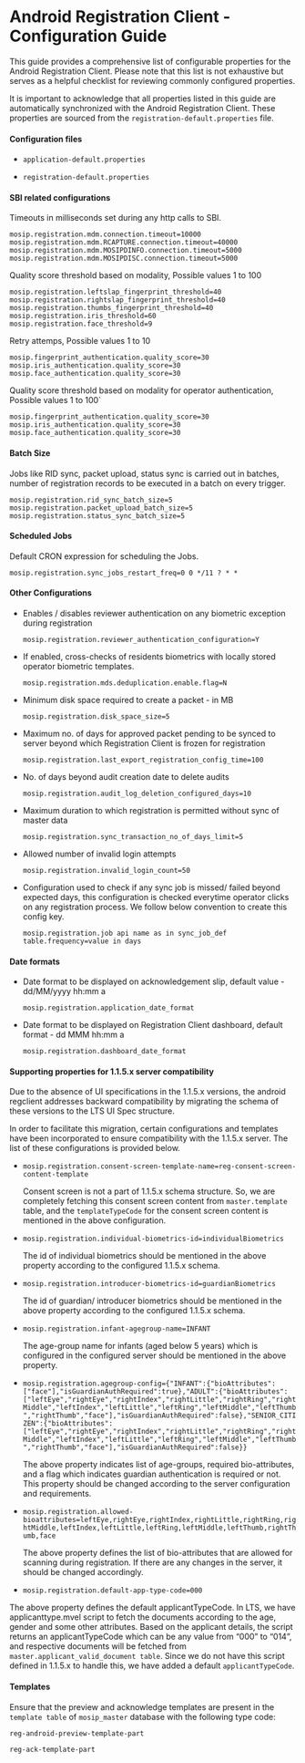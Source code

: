 # Android Registration Client - Configuration Guide

This guide provides a comprehensive list of configurable properties for the Android Registration Client. Please note that this list is not exhaustive but serves as a helpful checklist for reviewing commonly configured properties.

It is important to acknowledge that all properties listed in this guide are automatically synchronized with the Android Registration Client. These properties are sourced from the `registration-default.properties` file.


#### Configuration files

* `application-default.properties`

* `registration-default.properties`

#### SBI related configurations

Timeouts in milliseconds set during any http calls to SBI.

```
mosip.registration.mdm.connection.timeout=10000
mosip.registration.mdm.RCAPTURE.connection.timeout=40000
mosip.registration.mdm.MOSIPDINFO.connection.timeout=5000
mosip.registration.mdm.MOSIPDISC.connection.timeout=5000
```

Quality score threshold based on modality, Possible values 1 to 100

```
mosip.registration.leftslap_fingerprint_threshold=40
mosip.registration.rightslap_fingerprint_threshold=40
mosip.registration.thumbs_fingerprint_threshold=40
mosip.registration.iris_threshold=60
mosip.registration.face_threshold=9
```

Retry attemps, Possible values 1 to 10

```
mosip.fingerprint_authentication.quality_score=30
mosip.iris_authentication.quality_score=30
mosip.face_authentication.quality_score=30
```

Quality score threshold based on modality for operator authentication, Possible values 1 to 100`

```
mosip.fingerprint_authentication.quality_score=30
mosip.iris_authentication.quality_score=30
mosip.face_authentication.quality_score=30 
```
 
#### Batch Size

Jobs like RID sync, packet upload, status sync is carried out in batches, number of registration records to be executed in a batch on every trigger.

```
mosip.registration.rid_sync_batch_size=5
mosip.registration.packet_upload_batch_size=5
mosip.registration.status_sync_batch_size=5 
```

#### Scheduled Jobs

Default CRON expression for scheduling the Jobs.

`mosip.registration.sync_jobs_restart_freq=0 0 */11 ? * *`

#### Other Configurations
 

* Enables / disables reviewer authentication on any biometric exception during registration

  `mosip.registration.reviewer_authentication_configuration=Y`

* If enabled, cross-checks of residents biometrics with locally stored operator biometric templates.

  `mosip.registration.mds.deduplication.enable.flag=N`

* Minimum disk space required to create a packet - in MB

  `mosip.registration.disk_space_size=5`

* Maximum no. of days for approved packet pending to be synced to server beyond which Registration Client is frozen for registration

  `mosip.registration.last_export_registration_config_time=100`

* No. of days beyond audit creation date to delete audits

  `mosip.registration.audit_log_deletion_configured_days=10`

* Maximum duration to which registration is permitted without sync of master data

  `mosip.registration.sync_transaction_no_of_days_limit=5`

* Allowed number of invalid login attempts

  `mosip.registration.invalid_login_count=50`

* Configuration used to check if any sync job is missed/ failed beyond expected days, this configuration is checked everytime operator clicks on any registration process. We follow below convention to create this config key.

  `mosip.registration.job api name as in sync_job_def table.frequency=value in days`

#### Date formats

* Date format to be displayed on acknowledgement slip, default value - dd/MM/yyyy hh:mm a

  `mosip.registration.application_date_format`

* Date format to be displayed on Registration Client dashboard, default format - dd MMM hh:mm a

  `mosip.registration.dashboard_date_format`

#### Supporting properties for 1.1.5.x server compatibility

Due to the absence of UI specifications in the 1.1.5.x versions, the android regclient addresses backward compatibility by migrating the schema of these versions to the LTS UI Spec structure.

In order to facilitate this migration, certain configurations and templates have been incorporated to ensure compatibility with the 1.1.5.x server. The list of these configurations is provided below.

* `mosip.registration.consent-screen-template-name=reg-consent-screen-content-template`
  
  Consent screen is not a part of 1.1.5.x schema structure. So, we are completely fetching this consent screen content from  `master.template` table, and the `templateTypeCode` for the consent screen content is mentioned in the above configuration.

* `mosip.registration.individual-biometrics-id=individualBiometrics`

  The id of individual biometrics should be mentioned in the above property according to the configured 1.1.5.x schema.

* `mosip.registration.introducer-biometrics-id=guardianBiometrics`

  The id of guardian/ introducer biometrics should be mentioned in the above property according to the configured 1.1.5.x schema.

* `mosip.registration.infant-agegroup-name=INFANT`

  The age-group name for infants (aged below 5 years) which is configured in the configured server should be mentioned in the above 
  property.

* `mosip.registration.agegroup-config={"INFANT":{"bioAttributes":["face"],"isGuardianAuthRequired":true},"ADULT":{"bioAttributes":["leftEye","rightEye","rightIndex","rightLittle","rightRing","rightMiddle","leftIndex","leftLittle","leftRing","leftMiddle","leftThumb","rightThumb","face"],"isGuardianAuthRequired":false},"SENIOR_CITIZEN":{"bioAttributes":["leftEye","rightEye","rightIndex","rightLittle","rightRing","rightMiddle","leftIndex","leftLittle","leftRing","leftMiddle","leftThumb","rightThumb","face"],"isGuardianAuthRequired":false}}`

  The above property indicates list of age-groups, required bio-attributes, and a flag which indicates guardian 
  authentication is required or not. This property should be changed according to the server configuration and 
  requirements.

* `mosip.registration.allowed-bioattributes=leftEye,rightEye,rightIndex,rightLittle,rightRing,rightMiddle,leftIndex,leftLittle,leftRing,leftMiddle,leftThumb,rightThumb,face`

  The above property defines the list of bio-attributes that are allowed for scanning during registration. If there are 
  any changes in the server, it should be changed accordingly.

*  `mosip.registration.default-app-type-code=000`

  The above property defines the default applicantTypeCode. In LTS, we have applicanttype.mvel script to fetch the documents according to the age, gender and some other attributes. Based on the applicant details, the script returns an applicantTypeCode which can be any value from “000” to “014”, and respective documents will be fetched from `master.applicant_valid_document table`. Since we do not have this script defined in 1.1.5.x to handle this, we have added a default `applicantTypeCode`.

#### Templates

Ensure that the preview and acknowledge templates are present in the `template table` of `mosip_master` database with the following type code:

`reg-android-preview-template-part`

`reg-ack-template-part`


